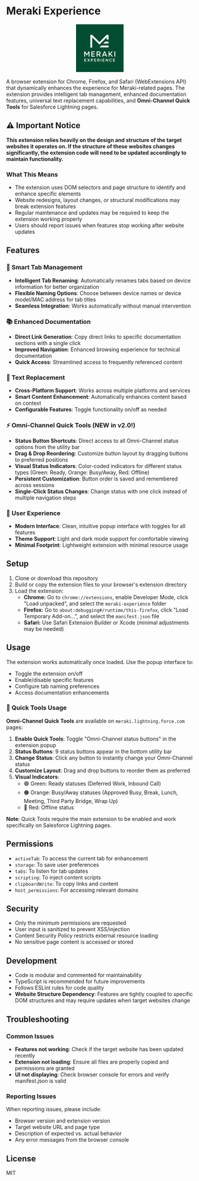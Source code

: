 # Meraki Experience

<div align="center">
  <img src="M-E.png" alt="Meraki Experience Logo" width="128" height="128">
</div>

A browser extension for Chrome, Firefox, and Safari (WebExtensions API) that dynamically enhances the experience for Meraki-related pages. The extension provides intelligent tab management, enhanced documentation features, universal text replacement capabilities, and **Omni-Channel Quick Tools** for Salesforce Lightning pages.

## ⚠️ Important Notice

**This extension relies heavily on the design and structure of the target websites it operates on. If the structure of these websites changes significantly, the extension code will need to be updated accordingly to maintain functionality.**

### What This Means
- The extension uses DOM selectors and page structure to identify and enhance specific elements
- Website redesigns, layout changes, or structural modifications may break extension features
- Regular maintenance and updates may be required to keep the extension working properly
- Users should report issues when features stop working after website updates

## Features

### 🎯 Smart Tab Management
- **Intelligent Tab Renaming**: Automatically renames tabs based on device information for better organization
- **Flexible Naming Options**: Choose between device names or device model/MAC address for tab titles
- **Seamless Integration**: Works automatically without manual intervention

### 📚 Enhanced Documentation
- **Direct Link Generation**: Copy direct links to specific documentation sections with a single click
- **Improved Navigation**: Enhanced browsing experience for technical documentation
- **Quick Access**: Streamlined access to frequently referenced content

### 🔄 Text Replacement
- **Cross-Platform Support**: Works across multiple platforms and services
- **Smart Content Enhancement**: Automatically enhances content based on context
- **Configurable Features**: Toggle functionality on/off as needed

### ⚡ Omni-Channel Quick Tools (NEW in v2.0!)
- **Status Button Shortcuts**: Direct access to all Omni-Channel status options from the utility bar
- **Drag & Drop Reordering**: Customize button layout by dragging buttons to preferred positions
- **Visual Status Indicators**: Color-coded indicators for different status types (Green: Ready, Orange: Busy/Away, Red: Offline)
- **Persistent Customization**: Button order is saved and remembered across sessions
- **Single-Click Status Changes**: Change status with one click instead of multiple navigation steps

### 🎨 User Experience
- **Modern Interface**: Clean, intuitive popup interface with toggles for all features
- **Theme Support**: Light and dark mode support for comfortable viewing
- **Minimal Footprint**: Lightweight extension with minimal resource usage

## Setup

1. Clone or download this repository
2. Build or copy the extension files to your browser's extension directory
3. Load the extension:
   - **Chrome:** Go to `chrome://extensions`, enable Developer Mode, click "Load unpacked", and select the `meraki-experience` folder
   - **Firefox:** Go to `about:debugging#/runtime/this-firefox`, click "Load Temporary Add-on...", and select the `manifest.json` file
   - **Safari:** Use Safari Extension Builder or Xcode (minimal adjustments may be needed)

## Usage

The extension works automatically once loaded. Use the popup interface to:
- Toggle the extension on/off
- Enable/disable specific features
- Configure tab naming preferences
- Access documentation enhancements

### 🚀 Quick Tools Usage

**Omni-Channel Quick Tools** are available on `meraki.lightning.force.com` pages:

1. **Enable Quick Tools**: Toggle "Omni-Channel status buttons" in the extension popup
2. **Status Buttons**: 9 status buttons appear in the bottom utility bar
3. **Change Status**: Click any button to instantly change your Omni-Channel status
4. **Customize Layout**: Drag and drop buttons to reorder them as preferred
5. **Visual Indicators**: 
   - 🟢 Green: Ready statuses (Deferred Work, Inbound Call)
   - 🟠 Orange: Busy/Away statuses (Approved Busy, Break, Lunch, Meeting, Third Party Bridge, Wrap Up)
   - 🔴 Red: Offline status

**Note**: Quick Tools require the main extension to be enabled and work specifically on Salesforce Lightning pages.

## Permissions

- `activeTab`: To access the current tab for enhancement
- `storage`: To save user preferences
- `tabs`: To listen for tab updates
- `scripting`: To inject content scripts
- `clipboardWrite`: To copy links and content
- `host_permissions`: For accessing relevant domains

## Security

- Only the minimum permissions are requested
- User input is sanitized to prevent XSS/injection
- Content Security Policy restricts external resource loading
- No sensitive page content is accessed or stored

## Development

- Code is modular and commented for maintainability
- TypeScript is recommended for future improvements
- Follows ESLint rules for code quality
- **Website Structure Dependency**: Features are tightly coupled to specific DOM structures and may require updates when target websites change

## Troubleshooting

### Common Issues
- **Features not working**: Check if the target website has been updated recently
- **Extension not loading**: Ensure all files are properly copied and permissions are granted
- **UI not displaying**: Check browser console for errors and verify manifest.json is valid

### Reporting Issues
When reporting issues, please include:
- Browser version and extension version
- Target website URL and page type
- Description of expected vs. actual behavior
- Any error messages from the browser console

## License

MIT
